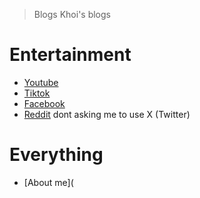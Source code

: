 
> Blogs
Khoi's blogs
# Entertainment 
- [Youtube](https://www.youtube.com/@zxckbruh)
- [Tiktok](https://www.tiktok.com/@notmzik_?lang=en)
- [Facebook](https://www.facebook.com/profile.php?id=100092310412433)
- [Reddit](https://www.reddit.com/user/Ok_Lengthiness_9580/)
dont asking me to use X (Twitter)

# Everything 
- [About me](





